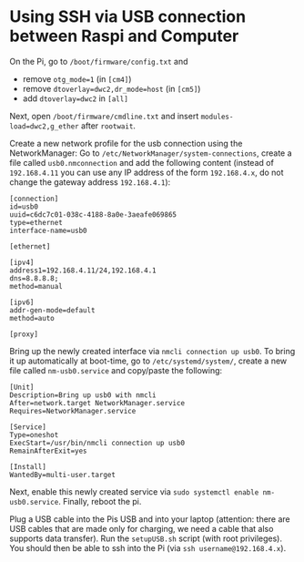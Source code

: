 # Using SSH via USB connection between Raspi and Computer

On the Pi, go to `/boot/firmware/config.txt` and
+ remove `otg_mode=1` (in `[cm4]`)
+ remove `dtoverlay=dwc2,dr_mode=host` (in `[cm5]`)
+ add `dtoverlay=dwc2` in `[all]`

Next, open `/boot/firmware/cmdline.txt` and insert `modules-load=dwc2,g_ether` after `rootwait`.

Create a new network profile for the usb connection using the NetworkManager:
Go to `/etc/NetworkManager/system-connections`, create a file called `usb0.nmconnection` and add the following content (instead of `192.168.4.11` you can use any IP address of the form `192.168.4.x`, do not change the gateway address `192.168.4.1`):

```
[connection]
id=usb0
uuid=c6dc7c01-038c-4188-8a0e-3aeafe069865
type=ethernet
interface-name=usb0

[ethernet]

[ipv4]
address1=192.168.4.11/24,192.168.4.1
dns=8.8.8.8;
method=manual

[ipv6]
addr-gen-mode=default
method=auto

[proxy]
```

Bring up the newly created interface via `nmcli connection up usb0`. To bring it up automatically at boot-time, go to `/etc/systemd/system/`, create a new file called `nm-usb0.service` and copy/paste the following:

```
[Unit]
Description=Bring up usb0 with nmcli
After=network.target NetworkManager.service
Requires=NetworkManager.service

[Service]
Type=oneshot
ExecStart=/usr/bin/nmcli connection up usb0
RemainAfterExit=yes

[Install]
WantedBy=multi-user.target
```

Next, enable this newly created service via `sudo systemctl enable nm-usb0.service`.
Finally, reboot the pi.

Plug a USB cable into the Pis USB and into your laptop (attention: there are USB cables that are made only for charging, we need a cable that also supports data transfer). Run the `setupUSB.sh` script (with root privileges). You should then be able to ssh into the Pi (via `ssh username@192.168.4.x`).
